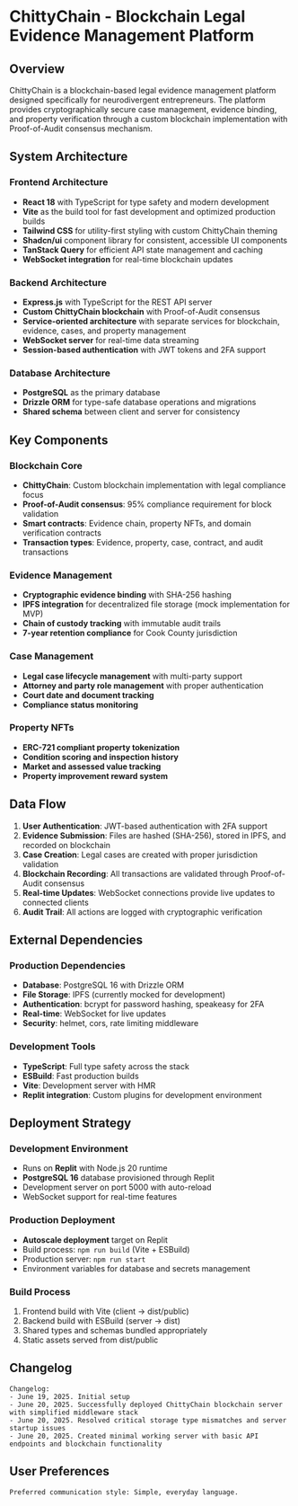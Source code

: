 # ChittyChain - Blockchain Legal Evidence Management Platform

## Overview

ChittyChain is a blockchain-based legal evidence management platform designed specifically for neurodivergent entrepreneurs. The platform provides cryptographically secure case management, evidence binding, and property verification through a custom blockchain implementation with Proof-of-Audit consensus mechanism.

## System Architecture

### Frontend Architecture
- **React 18** with TypeScript for type safety and modern development
- **Vite** as the build tool for fast development and optimized production builds
- **Tailwind CSS** for utility-first styling with custom ChittyChain theming
- **Shadcn/ui** component library for consistent, accessible UI components
- **TanStack Query** for efficient API state management and caching
- **WebSocket integration** for real-time blockchain updates

### Backend Architecture
- **Express.js** with TypeScript for the REST API server
- **Custom ChittyChain blockchain** with Proof-of-Audit consensus
- **Service-oriented architecture** with separate services for blockchain, evidence, cases, and property management
- **WebSocket server** for real-time data streaming
- **Session-based authentication** with JWT tokens and 2FA support

### Database Architecture
- **PostgreSQL** as the primary database
- **Drizzle ORM** for type-safe database operations and migrations
- **Shared schema** between client and server for consistency

## Key Components

### Blockchain Core
- **ChittyChain**: Custom blockchain implementation with legal compliance focus
- **Proof-of-Audit consensus**: 95% compliance requirement for block validation
- **Smart contracts**: Evidence chain, property NFTs, and domain verification contracts
- **Transaction types**: Evidence, property, case, contract, and audit transactions

### Evidence Management
- **Cryptographic evidence binding** with SHA-256 hashing
- **IPFS integration** for decentralized file storage (mock implementation for MVP)
- **Chain of custody tracking** with immutable audit trails
- **7-year retention compliance** for Cook County jurisdiction

### Case Management
- **Legal case lifecycle management** with multi-party support
- **Attorney and party role management** with proper authentication
- **Court date and document tracking**
- **Compliance status monitoring**

### Property NFTs
- **ERC-721 compliant property tokenization**
- **Condition scoring and inspection history**
- **Market and assessed value tracking**
- **Property improvement reward system**

## Data Flow

1. **User Authentication**: JWT-based authentication with 2FA support
2. **Evidence Submission**: Files are hashed (SHA-256), stored in IPFS, and recorded on blockchain
3. **Case Creation**: Legal cases are created with proper jurisdiction validation
4. **Blockchain Recording**: All transactions are validated through Proof-of-Audit consensus
5. **Real-time Updates**: WebSocket connections provide live updates to connected clients
6. **Audit Trail**: All actions are logged with cryptographic verification

## External Dependencies

### Production Dependencies
- **Database**: PostgreSQL 16 with Drizzle ORM
- **File Storage**: IPFS (currently mocked for development)
- **Authentication**: bcrypt for password hashing, speakeasy for 2FA
- **Real-time**: WebSocket for live updates
- **Security**: helmet, cors, rate limiting middleware

### Development Tools
- **TypeScript**: Full type safety across the stack
- **ESBuild**: Fast production builds
- **Vite**: Development server with HMR
- **Replit integration**: Custom plugins for development environment

## Deployment Strategy

### Development Environment
- Runs on **Replit** with Node.js 20 runtime
- **PostgreSQL 16** database provisioned through Replit
- Development server on port 5000 with auto-reload
- WebSocket support for real-time features

### Production Deployment
- **Autoscale deployment** target on Replit
- Build process: `npm run build` (Vite + ESBuild)
- Production server: `npm run start`
- Environment variables for database and secrets management

### Build Process
1. Frontend build with Vite (client → dist/public)
2. Backend build with ESBuild (server → dist)
3. Shared types and schemas bundled appropriately
4. Static assets served from dist/public

## Changelog

```
Changelog:
- June 19, 2025. Initial setup
- June 20, 2025. Successfully deployed ChittyChain blockchain server with simplified middleware stack
- June 20, 2025. Resolved critical storage type mismatches and server startup issues
- June 20, 2025. Created minimal working server with basic API endpoints and blockchain functionality
```

## User Preferences

```
Preferred communication style: Simple, everyday language.
```